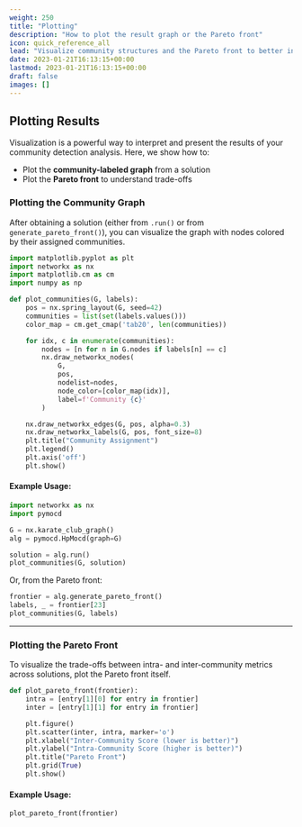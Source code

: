 ```yaml
---
weight: 250
title: "Plotting"
description: "How to plot the result graph or the Pareto front"
icon: quick_reference_all
lead: "Visualize community structures and the Pareto front to better interpret your results."
date: 2023-01-21T16:13:15+00:00
lastmod: 2023-01-21T16:13:15+00:00
draft: false
images: []
---
```


## Plotting Results

Visualization is a powerful way to interpret and present the results of your community detection analysis. Here, we show how to:

- Plot the **community-labeled graph** from a solution
- Plot the **Pareto front** to understand trade-offs

### Plotting the Community Graph

After obtaining a solution (either from `.run()` or from `generate_pareto_front()`), you can visualize the graph with nodes colored by their assigned communities.

```python
import matplotlib.pyplot as plt
import networkx as nx
import matplotlib.cm as cm
import numpy as np

def plot_communities(G, labels):
    pos = nx.spring_layout(G, seed=42)
    communities = list(set(labels.values()))
    color_map = cm.get_cmap('tab20', len(communities))

    for idx, c in enumerate(communities):
        nodes = [n for n in G.nodes if labels[n] == c]
        nx.draw_networkx_nodes(
            G,
            pos,
            nodelist=nodes,
            node_color=[color_map(idx)],
            label=f'Community {c}'
        )

    nx.draw_networkx_edges(G, pos, alpha=0.3)
    nx.draw_networkx_labels(G, pos, font_size=8)
    plt.title("Community Assignment")
    plt.legend()
    plt.axis('off')
    plt.show()
```

#### Example Usage:

```python
import networkx as nx
import pymocd

G = nx.karate_club_graph()
alg = pymocd.HpMocd(graph=G)

solution = alg.run()
plot_communities(G, solution)
```
Or, from the Pareto front:

```python
frontier = alg.generate_pareto_front()
labels, _ = frontier[23]
plot_communities(G, labels)
```

---

### Plotting the Pareto Front

To visualize the trade-offs between intra- and inter-community metrics across solutions, plot the Pareto front itself.

```python
def plot_pareto_front(frontier):
    intra = [entry[1][0] for entry in frontier]
    inter = [entry[1][1] for entry in frontier]

    plt.figure()
    plt.scatter(inter, intra, marker='o')
    plt.xlabel("Inter-Community Score (lower is better)")
    plt.ylabel("Intra-Community Score (higher is better)")
    plt.title("Pareto Front")
    plt.grid(True)
    plt.show()
```

#### Example Usage:

```python
plot_pareto_front(frontier)
```